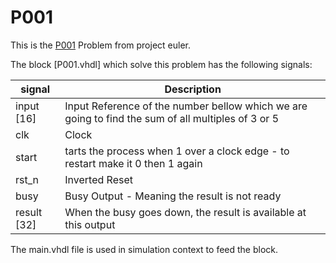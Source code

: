 # P001 

This is the [P001](https://projecteuler.net/problem=1) Problem from project euler.

The block [P001.vhdl] which solve this problem has the following signals:

| signal  | Description |
| ------------- | ------------- |
| input [16]  | Input Reference of the number bellow which we are going to find the sum of all multiples of 3 or 5 |
| clk  | Clock  |
| start  | tarts the process when 1 over a clock edge - to restart make it 0 then 1 again  |
| rst_n  | Inverted Reset  |
| busy  | Busy Output - Meaning the result is not ready |
| result [32]  | When the busy goes down, the result is available at this output |

The main.vhdl file is used in simulation context to feed the block.
